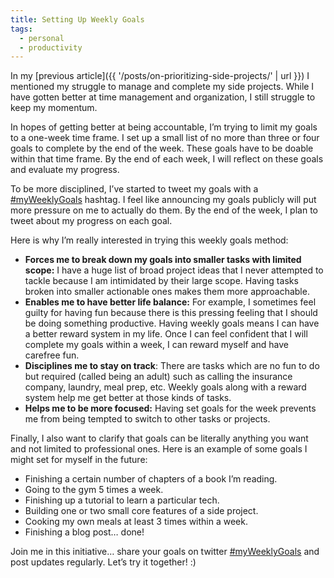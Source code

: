 ```yaml
---
title: Setting Up Weekly Goals
tags: 
  - personal
  - productivity
---
```


In my [previous article]({{ '/posts/on-prioritizing-side-projects/' | url }}) I mentioned my struggle to manage and complete my side projects. While I have gotten better at time management and organization, I still struggle to keep my momentum. 

In hopes of getting better at being accountable, I’m trying to limit my goals to a one-week time frame. I set up a small list of no more than three or four goals to complete by the end of the week. These goals have to be doable within that time frame. By the end of each week, I will reflect on these goals and evaluate my progress. 

To be more disciplined, I’ve started to tweet my goals with a [#myWeeklyGoals](https://twitter.com/search?q=%23myWeeklyGoals%20&src=typd) hashtag. I feel like announcing my goals publicly will put more pressure on me to actually do  them. By the end of the week, I plan to tweet about my progress on each goal. 

Here is why I’m really interested in trying this weekly goals method:


- **Forces me to break down my goals into smaller tasks with limited scope:** I have a huge list of broad project ideas that I never attempted to tackle because I am intimidated by their large scope. Having tasks broken into smaller actionable ones makes them more approachable.
- **Enables me to have better life balance:** For example, I sometimes feel guilty for having fun because there is this pressing feeling that I should be doing something productive. Having weekly goals means I can have a better reward system in my life. Once I can feel confident that I will complete my goals within a week, I can reward myself and have carefree fun. 
- **Disciplines me to stay on track**: There are tasks which are no fun to do but required (called being an adult) such as calling the insurance company, laundry, meal prep, etc. Weekly goals along with a reward system help me get better at those kinds of tasks. 
- **Helps me to be more focused:** Having set goals for the week prevents me from being tempted to switch to other tasks or projects. 

Finally, I also want to clarify that goals can be literally anything you want and not limited to professional ones. Here is an example of some goals I might set for myself in the future: 


- Finishing a certain number of chapters of a book I’m reading.
- Going to the gym 5 times a week.
- Finishing up a tutorial to learn a particular tech.
- Building one or two small core features of a side project.
- Cooking my own meals at least 3 times within a week.
- Finishing a blog post… done!

Join me in this initiative… share your goals on twitter [#myWeeklyGoals](https://twitter.com/search?q=%23myWeeklyGoals%20&src=typd) and post updates regularly. Let’s try it together! :)




